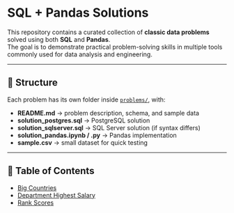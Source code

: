 # SQL + Pandas Solutions

This repository contains a curated collection of **classic data problems** solved using both **SQL** and **Pandas**.  
The goal is to demonstrate practical problem-solving skills in multiple tools commonly used for data analysis and engineering.

---

## 📂 Structure

Each problem has its own folder inside [`problems/`](./problems), with:

- **README.md** → problem description, schema, and sample data  
- **solution_postgres.sql** → PostgreSQL solution  
- **solution_sqlserver.sql** → SQL Server solution (if syntax differs)  
- **solution_pandas.ipynb / .py** → Pandas implementation  
- **sample.csv** → small dataset for quick testing
---
## 📑 Table of Contents
- [Big Countries](problems/big-countries)  
- [Department Highest Salary](problems/department-highest-salary)  
- [Rank Scores](problems/rank-scores) 
